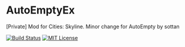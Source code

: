 # AutoEmptyEx
[Private] Mod for Cities: Skyline. Minor change for AutoEmpty by sottan

[![Build Status](https://travis-ci.org/bbc-mc/AutoEmptyEx.svg?branch=master)](https://travis-ci.org/bbc-mc/AutoEmptyEx)
[![MIT License](http://img.shields.io/badge/license-MIT-blue.svg?style=flat)](LICENSE)

